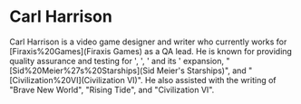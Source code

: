 # Carl Harrison

Carl Harrison is a video game designer and writer who currently works for [Firaxis%20Games](Firaxis Games) as a QA lead. He is known for providing quality assurance and testing for ', ', ' and its ' expansion, "[Sid%20Meier%27s%20Starships](Sid Meier's Starships)", and "[Civilization%20VI](Civilization VI)". He also assisted with the writing of "Brave New World", "Rising Tide", and "Civilization VI".